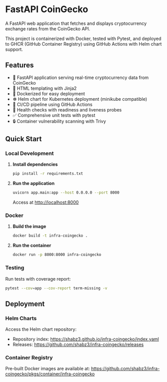 # FastAPI CoinGecko

A FastAPI web application that fetches and displays cryptocurrency exchange rates from the CoinGecko API.

This project is containerized with Docker, tested with Pytest, and deployed to GHCR (GitHub Container Registry) using GitHub Actions with Helm chart support.

## Features

- 🚀 FastAPI application serving real-time cryptocurrency data from CoinGecko
- 🎨 HTML templating with Jinja2
- 🐳 Dockerized for easy deployment
- ☸️ Helm chart for Kubernetes deployment (minikube compatible)
- 🔄 CI/CD pipeline using GitHub Actions
- 💚 Health checks with readiness and liveness probes
- ✅ Comprehensive unit tests with pytest
- 🔒 Container vulnerability scanning with Trivy

## Quick Start

### Local Development

1. **Install dependencies**
   ```bash
   pip install -r requirements.txt
   ```

2. **Run the application**
   ```bash
   uvicorn app.main:app --host 0.0.0.0 --port 8000
   ```
   Access at [http://localhost:8000](http://localhost:8000)

### Docker

1. **Build the image**
   ```bash
   docker build -t infra-coingecko .
   ```

2. **Run the container**
   ```bash
   docker run -p 8000:8000 infra-coingecko
   ```

### Testing

Run tests with coverage report:
```bash
pytest --cov=app --cov-report term-missing -v
```

## Deployment

### Helm Charts

Access the Helm chart repository:
- Repository index: https://shabz3.github.io/infra-coingecko/index.yaml
- Releases: https://github.com/shabz3/infra-coingecko/releases

### Container Registry

Pre-built Docker images are available at:
https://github.com/shabz3/infra-coingecko/pkgs/container/infra-coingecko